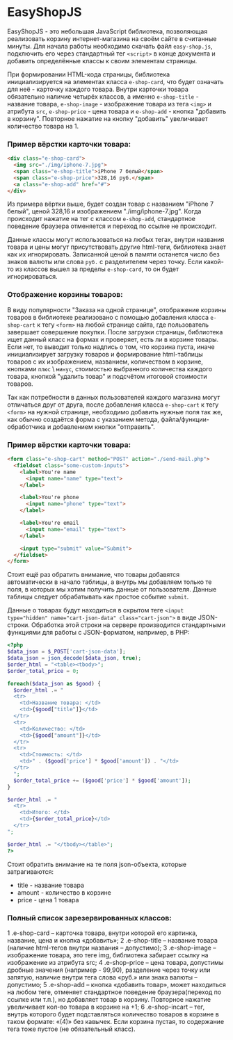 EasyShopJS
===

EasyShopJS - это небольшая JavaScript библиотека, позволяющая реализовать корзину интернет-магазина на своём сайте в считанные минуты. Для начала работы необходимо скачать файл `easy-shop.js`, подключить его через стандартный тег `<script>` в конце документа и добавить определённые классы к своим элементам страницы.

При формировании HTML-кода страницы, библиотека инициализируется на элементах класса `e-shop-card`, что будет означать для неё - карточку каждого товара. Внутри карточки товара обязательно наличие четырёх классов, а именно `e-shop-title` - название товара, `e-shop-image` - изображение товара из тега `<img>` и атрибута `src`, `e-shop-price` - цена товара и `e-shop-add` - кнопка "добавить в корзину". Повторное нажатие на кнопку "добавить" увеличивает количество товара на 1.

### Пример вёрстки карточки товара:

  ```html
  <div class="e-shop-card">
    <img src="./img/iphone-7.jpg">
    <span class="e-shop-title">iPhone 7 белый</span>
    <span class="e-shop-price">328,16 руб.</span>
    <a class="e-shop-add" href="#">
  </div>
  ```

Из примера вёртки выше, будет создан товар с названием "iPhone 7 белый", ценой 328,16 и изображением "./img/iphone-7.jpg". Когда происходит нажатие на тег с классом `e-shop-add`, стандартное поведение браузера отменяется и переход по ссылке не происходит.

Данные классы могут использоваться на любых тегах, внутри названия товара и цены могут присутствовать другие html-теги, библиотека знает как их игнорировать. Записанной ценой в памяти останется число без знаков валюты или слова `руб.` с разделителем через точку. Если какой-то из классов вышел за пределы `e-shop-card`, то он будет игнорироваться.

### Отображение корзины товаров:

В виду популярности "Заказа на одной странице", отображение корзины товаров в библиотеке реализовано с помощью добавления класса `e-shop-cart` к тегу `<form>` на любой странице сайта, где пользователь завершает совершение покупки. После загрузки страницы, библиотека ищет данный класс на формах и проверяет, есть ли в корзине товары. Если нет, то выводит только надпись о том, что корзина пуста, иначе инициализирует загрузку товаров и формирование html-таблицы товаров с их изображением, названием, количеством в корзине, кнопками `плюс` \ `минус`, стоимостью выбранного количества каждого товара, кнопкой "удалить товар" и подсчётом итоговой стоимости товаров.

Так как потребности в данных пользователей каждого магазина могут отличаться друг от друга, после добавления класса `e-shop-cart` к тегу `<form>` на нужной странице, необходимо добавить нужные поля так же, как обычно создаётся форма с указанием метода, файла/функции-обработчика и добавлением кнопки "отправить".

### Пример вёрстки карточки товара:

  ```html
  <form class="e-shop-cart" method="POST" action="./send-mail.php">
    <fieldset class="some-custom-inputs">
      <label>You're name
        <input name="name" type="text">
      </label>

      <label>You're phone
        <input name="phone" type="text">
      </label>

      <label>You're email
        <input name="email" type="text">
      </label>

      <input type="submit" value="Submit">
    </fieldset>
  </form>
  ```

Стоит ещё раз обратить внимание, что товары добавятся автоматически в начало таблицы, а внутрь мы добавляем только те поля, в которых мы хотим получить данные от пользователя. Данные таблицы следует обрабатывать как простое событие `submit`.

Данные о товарах будут находиться в скрытом теге `<input type="hidden" name="cart-json-data" class="cart-json">` в виде JSON-строки. Обработка этой строки на сервере производится стандартными функциями для работы с JSON-форматом, например, в PHP:

  ```php
  <?php
  $data_json = $_POST['cart-json-data'];
  $data_json = json_decode($data_json, true);
  $order_html = "<table><tbody>";
  $order_total_price = 0;

  foreach($data_json as $good) {
    $order_html .= "
    <tr>
      <td>Название товара: </td>
      <td>{$good["title"]}</td>
    </tr>
    <tr>
      <td>Количество: </td>
      <td>{$good["amount"]}</td>
    </tr>
    <tr>
      <td>Стоимость: </td>
      <td>" . ($good['price'] * $good['amount']) . "</td>
    </tr>
    ";
    $order_total_price += ($good['price'] * $good['amount']);
  }

  $order_html .= "
    <tr>
      <td>Итого: </td>
      <td>{$order_total_price}</td>
    </tr>
  ";

  $order_html .= "</tbody></table>";
  ?>
  ```

Стоит обратить внимание на те поля json-объекта, которые затрагиваются:
- title - название товара
- amount - количество в корзине
- price - цена 1 товара

### Полный список зарезервированных классов:

1 .e-shop-card – карточка товара, внутри которой его картинка, название, цена и кнопка «добавить»;
2 .e-shop-title – название товара (наличие html-тегов внутри названия – допустимо);
3 .e-shop-image – изображение товара, это теге img, библиотека забирает ссылку на изображение из атрибута src;
4 .e-shop-price – цена товара, допустимы дробные значения (например -  99,90), разделение через точку или запятую, наличие внутри тега слова «руб.» или знака валюты – допустимо;
5 .e-shop-add – кнопка «добавить товар», может находиться на любом теге, отменяет стандартное поведение браузера(переход по ссылке или т.п.), но добавляет товар в корзину. Повторное нажатие увеличивает кол-во товара в корзине на +1;
6 .e-shop-incart – тег, внутрь которого будет подставляться количество товаров в корзине в таком формате: «(4)» без кавычек. Если корзина пустая, то содержание тега тоже пустое (не обязательный класс).